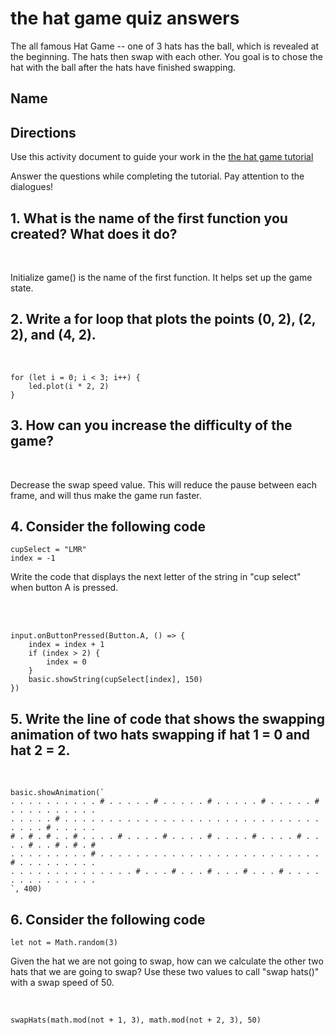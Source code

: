 # the hat game quiz answers

The all famous Hat Game -- one of 3 hats has the ball, which is revealed at the beginning. The hats then swap with each other. You goal is to chose the hat with the ball after the hats have finished swapping.

## Name

## Directions

Use this activity document to guide your work in the [the hat game tutorial](/microbit/lessons/the-hat-game/tutorial)

Answer the questions while completing the tutorial. Pay attention to the dialogues!

## 1. What is the name of the first function you created? What does it do?

<br/>

Initialize game() is the name of the first function. It helps set up the game state.

## 2. Write a for loop that plots the points (0, 2), (2, 2), and (4, 2).

<br/>

```
for (let i = 0; i < 3; i++) {
    led.plot(i * 2, 2)
}
```

## 3. How can you increase the difficulty of the game?

<br/>

Decrease the swap speed value. This will reduce the pause between each frame, and will thus make the game run faster.

## 4. Consider the following code

```
cupSelect = "LMR"
index = -1
```

Write the code that displays the next letter of the string in "cup select" when button A is pressed.

<br/>

<br/>

```
input.onButtonPressed(Button.A, () => {
    index = index + 1
    if (index > 2) {
        index = 0
    }
    basic.showString(cupSelect[index], 150)
})
```

## 5. Write the line of code that shows the swapping animation of two hats swapping if hat 1 = 0 and hat 2 = 2.

<br/>

```
basic.showAnimation(`
. . . . . . . . . . # . . . . . # . . . . . # . . . . . # . . . . . # . . . . . . . . . .
. . . . . # . . . . . . . . . . . . . . . . . . . . . . . . . . . . . . . . . # . . . . .
# . # . # . . # . . . . # . . . . # . . . . # . . . . # . . . . # . . . . # . . # . # . #
. . . . . . . . . # . . . . . . . . . . . . . . . . . . . . . . . . . # . . . . . . . . .
. . . . . . . . . . . . . . # . . . # . . . # . . . # . . . # . . . . . . . . . . . . . .
`, 400)
```

## 6. Consider the following code

```
let not = Math.random(3)
```

Given the hat we are not going to swap, how can we calculate the other two hats that we are going to swap? Use these two values to call "swap hats()" with a swap speed of 50.

<br/>

```
swapHats(math.mod(not + 1, 3), math.mod(not + 2, 3), 50)
```

<br/>

